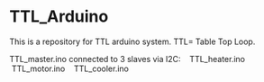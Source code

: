 # TTL_Arduino
This is a repository for TTL arduino system. TTL= Table Top Loop.

TTL_master.ino connected to 3 slaves via I2C:
    TTL_heater.ino
    TTL_motor.ino
    TTL_cooler.ino
